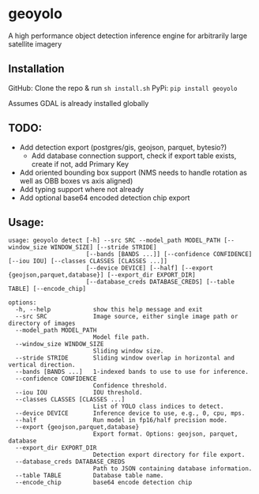 # geoyolo
A high performance object detection inference engine for arbitrarily large satellite imagery

## Installation

GitHub: Clone the repo & run `sh install.sh`
PyPi: `pip install geoyolo`

Assumes GDAL is already installed globally

## TODO:
- Add detection export (postgres/gis, geojson, parquet, bytesio?)
    - Add database connection support, check if export table exists, create if not, add Primary Key
- Add oriented bounding box support (NMS needs to handle rotation as well as OBB boxes vs axis aligned)
- Add typing support where not already
- Add optional base64 encoded detection chip export

## Usage:

```
usage: geoyolo detect [-h] --src SRC --model_path MODEL_PATH [--window_size WINDOW_SIZE] [--stride STRIDE]
                      [--bands [BANDS ...]] [--confidence CONFIDENCE] [--iou IOU] [--classes CLASSES [CLASSES ...]]
                      [--device DEVICE] [--half] [--export {geojson,parquet,database}] [--export_dir EXPORT_DIR]
                      [--database_creds DATABASE_CREDS] [--table TABLE] [--encode_chip]

options:
  -h, --help            show this help message and exit
  --src SRC             Image source, either single image path or directory of images
  --model_path MODEL_PATH
                        Model file path.
  --window_size WINDOW_SIZE
                        Sliding window size.
  --stride STRIDE       Sliding window overlap in horizontal and vertical direction.
  --bands [BANDS ...]   1-indexed bands to use to use for inference.
  --confidence CONFIDENCE
                        Confidence threshold.
  --iou IOU             IOU threshold.
  --classes CLASSES [CLASSES ...]
                        List of YOLO class indices to detect.
  --device DEVICE       Inference device to use, e.g., 0, cpu, mps.
  --half                Run model in fp16/half precision mode.
  --export {geojson,parquet,database}
                        Export format. Options: geojson, parquet, database
  --export_dir EXPORT_DIR
                        Detection export directory for file export.
  --database_creds DATABASE_CREDS
                        Path to JSON containing database information.
  --table TABLE         Database table name.
  --encode_chip         base64 encode detection chip
```

